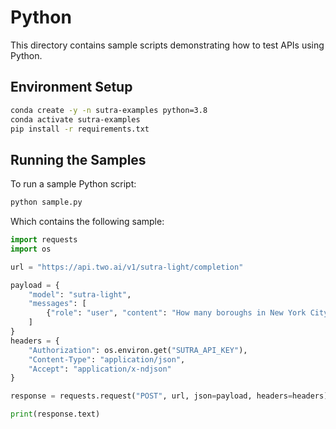 # Python

This directory contains sample scripts demonstrating how to test APIs using Python.

## Environment Setup
```bash
conda create -y -n sutra-examples python=3.8
conda activate sutra-examples
pip install -r requirements.txt
```

## Running the Samples

To run a sample Python script:
  ```bash
  python sample.py
  ```
  
Which contains the following sample:
  ```python
  import requests
  import os

  url = "https://api.two.ai/v1/sutra-light/completion"

  payload = {
      "model": "sutra-light",
      "messages": [
          {"role": "user", "content": "How many boroughs in New York City?"}
      ]
  }
  headers = {
      "Authorization": os.environ.get("SUTRA_API_KEY"),
      "Content-Type": "application/json",
      "Accept": "application/x-ndjson"
  }

  response = requests.request("POST", url, json=payload, headers=headers)

  print(response.text)
  ```
  
